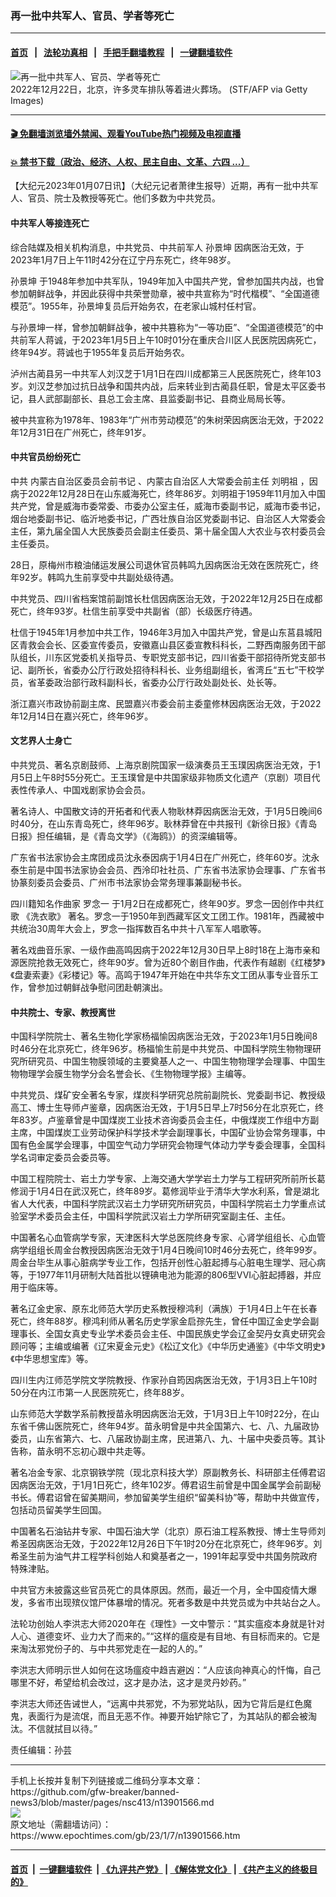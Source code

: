### 再一批中共军人、官员、学者等死亡
------------------------

#### [首页](https://github.com/gfw-breaker/banned-news3/blob/master/README.md) &nbsp;&nbsp;|&nbsp;&nbsp; [法轮功真相](https://github.com/begood0513/basic/blob/master/README.md)  &nbsp;&nbsp;|&nbsp;&nbsp; [手把手翻墙教程](https://github.com/gfw-breaker/guides/wiki)  &nbsp;&nbsp;|&nbsp;&nbsp; [一键翻墙软件](https://github.com/gfw-breaker/nogfw/blob/master/README.md)  



<div><img alt="再一批中共军人、官员、学者等死亡" class="attachment-djy_600_400 size-djy_600_400 wp-post-image" src="https://i.epochtimes.com/assets/uploads/2022/12/id13892263-GettyImages-1245779548-600x400-1.jpg"/>
<div class="caption">
 2022年12月22日，北京，许多灵车排队等着进火葬场。 (STF/AFP via Getty Images)
</div></div><hr/>

#### [ 🎬  免翻墙浏览墙外禁闻、观看YouTube热门视频及电视直播](https://github.com/gfw-breaker/HelloWorld)

#### [ 💥  禁书下载（政治、经济、人权、民主自由、文革、六四 ...）](https://github.com/gfw-breaker/books/blob/master/README.md)

<div><p>
 【大纪元2023年01月07日讯】（大纪元记者萧律生报导）近期，再有一批中共军人、官员、院士及教授等死亡。他们多数为中共党员。
</p>
<h4>
 中共军人等接连死亡
</h4>
<p>
 综合陆媒及相关机构消息，中共党员、中共前军人
 <ok href="https://www.epochtimes.com/gb/tag/%E5%AD%99%E6%99%AF%E5%9D%A4.html">
  孙景坤
 </ok>
 因病医治无效，于2023年1月7日上午11时42分在辽宁丹东死亡，终年98岁。
</p>
<p>
 <ok href="https://www.epochtimes.com/gb/tag/%E5%AD%99%E6%99%AF%E5%9D%A4.html">
  孙景坤
 </ok>
 于1948年参加中共军队，1949年加入中国共产党，曾参加国共内战，也曾参加朝鲜战争，并因此获得中共荣誉勋章，被中共宣称为“时代楷模”、“全国道德模范”。1955年，孙景坤复员后开始务农，在老家山城村任村官。
</p>
<p>
 与孙景坤一样，曾参加朝鲜战争，被中共篡称为“一等功臣”、“全国道德模范”的中共前军人蒋诚，于2023年1月5日上午10时01分在重庆合川区人民医院因病死亡，终年94岁。蒋诚也于1955年复员后开始务农。
</p>
<p>
 泸州古蔺县另一中共军人刘汉芝于1月1日在四川成都第三人民医院死亡，终年103岁。刘汉芝参加过抗日战争和国共内战，后来转业到古蔺县任职，曾是太平区委书记，县人武部副部长、县总工会主席、县监委副书记、县商业局局长等。
</p>
<p>
 被中共宣称为1978年、1983年“广州市劳动模范”的朱树荣因病医治无效，于2022年12月31日在广州死亡，终年91岁。
</p>
<h4>
 中共官员纷纷死亡
</h4>
<p>
 中共
 <ok href="https://www.epochtimes.com/gb/tag/%E5%86%85%E8%92%99%E5%8F%A4%E8%87%AA%E6%B2%BB%E5%8C%BA%E5%A7%94%E5%91%98%E4%BC%9A%E5%89%8D%E4%B9%A6%E8%AE%B0.html">
  内蒙古自治区委员会前书记
 </ok>
 、内蒙古自治区人大常委会前主任
 <ok href="https://www.epochtimes.com/gb/tag/%E5%88%98%E6%98%8E%E7%A5%96.html">
  刘明祖
 </ok>
 ，因病于2022年12月28日在山东威海死亡，终年86岁。刘明祖于1959年11月加入中国共产党，曾是威海市委常委、市委办公室主任，威海市委副书记，威海市委书记，烟台地委副书记、临沂地委书记，广西壮族自治区党委副书记、自治区人大常委会主任，第九届全国人大民族委员会副主任委员、第十届全国人大农业与农村委员会主任委员。
</p>
<p>
 28日，原梅州市粮油储运发展公司退休官员韩鸣九因病医治无效在医院死亡，终年92岁。韩鸣九生前享受中共副处级待遇。
</p>
<p>
 中共党员、四川省档案馆前副馆长杜信因病医治无效，于2022年12月25日在成都死亡，终年93岁。杜信生前享受中共副省（部）长级医疗待遇。
</p>
<p>
 杜信于1945年1月参加中共工作，1946年3月加入中国共产党，曾是山东莒县城阳区青救会会长、区委宣传委员，安徽嘉山县区委宣教科科长，二野西南服务团干部队组长，川东区党委机关指导员、专职党支部书记，四川省委干部招待所党支部书记、副所长，省委办公厅行政处招待科科长、业务组副组长，省湾丘“五七”干校学员，省革委政治部行政科副科长，省委办公厅行政处副处长、处长等。
</p>
<p>
 浙江嘉兴市政协前副主席、民盟嘉兴市委会前主委童修林因病医治无效，于2022年12月14日在嘉兴死亡，终年96岁。
</p>
<h4>
 文艺界人士身亡
</h4>
<p>
 中共党员、著名京剧鼓师、上海京剧院国家一级演奏员王玉璞因病医治无效，于1月5日上午8时55分死亡。王玉璞曾是中共国家级非物质文化遗产（京剧）项目代表性传承人、中国戏剧家协会会员。
</p>
<p>
 著名诗人、中国散文诗的开拓者和代表人物耿林莽因病医治无效，于1月5日晚间6时40分，在山东青岛死亡，终年96岁。耿林莽曾在中共报刊《新徐日报》《青岛日报》担任编辑，是《青岛文学》（《海鸥》）的资深编辑等。
</p>
<p>
 广东省书法家协会主席团成员沈永泰因病于1月4日在广州死亡，终年60岁。沈永泰生前是中国书法家协会会员、西泠印社社员、广东省书法家协会理事、广东省书协篆刻委员会委员、广州市书法家协会常务理事兼副秘书长。
</p>
<p>
 四川籍知名作曲家
 <ok href="https://www.epochtimes.com/gb/tag/%E7%BD%97%E5%BF%B5%E4%B8%80.html">
  罗念一
 </ok>
 于1月2日在成都死亡，终年90岁。罗念一因创作中共红歌
 <ok href="https://www.epochtimes.com/gb/tag/%E3%80%8A%E6%B4%97%E8%A1%A3%E6%AD%8C%E3%80%8B.html">
  《洗衣歌》
 </ok>
 著名。罗念一于1950年到西藏军区文工团工作。1981年，西藏被中共统治30周年大会上，罗念一指挥数百名中共十八军军人唱歌等。
</p>
<p>
 著名戏曲音乐家、一级作曲高鸣因病于2022年12月30日早上8时18在上海市亲和源医院抢救无效死亡，终年90岁。曾为近80个剧目作曲，代表作有越剧《红楼梦》《盘妻索妻》《彩楼记》等。高鸣于1947年开始在中共华东文工团从事专业音乐工作，曾参加过朝鲜战争慰问团赴朝演出。
</p>
<h4>
 中共院士、专家、教授离世
</h4>
<p>
 中国科学院院士、著名生物化学家杨福愉因病医治无效，于2023年1月5日晚间8时46分在北京死亡，终年96岁。杨福愉生前是中共党员、中国科学院生物物理研究所研究员、中国生物膜领域的主要奠基人之一、中国生物物理学会理事、中国生物物理学会膜生物学分会名誉会长、《生物物理学报》主编等。
</p>
<p>
 中共党员、煤矿安全著名专家，煤炭科学研究总院前副院长、党委副书记、教授级高工、博士生导师卢鉴章，因病医治无效，于1月5日早上7时56分在北京死亡，终年83岁。卢鉴章曾是中国煤炭工业技术咨询委员会主任，中俄煤炭工作组中方副主席，中国煤炭工业劳动保护科学技术学会副理事长，中国矿业协会常务理事，中国有色金属学会理事，中国空气动力学研究会物理气体动力学专委会理事，全国科学名词审定委员会委员等。
</p>
<p>
 中国工程院院士、岩土力学专家、上海交通大学学岩土力学与工程研究所前所长葛修润于1月4日在武汉死亡，终年89岁。葛修润毕业于清华大学水利系，曾是湖北省人大代表，中国科学院武汉岩土力学研究所研究员，中国科学院岩土力学重点试验室学术委员会主任，中国科学院武汉岩土力学所研究室副主任、主任。
</p>
<p>
 中国著名心血管病学专家，天津医科大学总医院终身专家、心肾学组组长、心血管病学组组长周金台教授因病医治无效于1月4日晚间10时46分去死亡，终年99岁。周金台毕生从事心脏病学专业工作，包括开创性心脏起搏与心脏电生理学、冠心病等，于1977年11月研制大陆首批以锂碘电池为能源的806型VVI心脏起搏器，并应用于临床等。
</p>
<p>
 著名辽金史家、原东北师范大学历史系教授穆鸿利（满族）于1月4日上午在长春死亡，终年88岁。穆鸿利师从著名历史学家金启孮先生，曾任中国辽金史学会副理事长、全国女真史专业学术委员会主任、中国民族史学会辽金契丹女真史研究会顾问等；主编或编著《辽宋夏金元史》《松辽文化》《中华历史通鉴》《中华文明史》《中华思想宝库》等。
</p>
<p>
 四川生内江师范学院文学院教授、作家孙自筠因病医治无效，于1月3日上午10时50分在内江市第一人民医院死亡，终年88岁。
</p>
<p>
 山东师范大学数学系前教授苗永明因病医治无效，于1月3日上午10时22分，在山东省千佛山医院死亡，终年94岁。苗永明曾是中共全国第六、七、八、九届政协委员，山东省第六、七、八届政协副主席，民进第八、九、十届中央委员等。其讣告称，苗永明不忘初心跟中共走等。
</p>
<p>
 著名冶金专家、北京钢铁学院（现北京科技大学）原副教务长、科研部主任傅君诏因病医治无效，于1月1日死亡，终年102岁。傅君诏生前曾是中国金属学会前副秘书长。傅君诏曾在留美期间，参加留美学生组织“留美科协”等，帮助中共做宣传，包括动员留美学生回国。
</p>
<p>
 中国著名石油钻井专家、中国石油大学（北京）原石油工程系教授、博士生导师刘希圣因病医治无效，于2022年12月26日下午1时20分在北京死亡，终年96岁。刘希圣生前为油气井工程学科创始人和奠基者之一，1991年起享受中共国务院政府特殊津贴。
</p>
<p>
 中共官方未披露这些官员死亡的具体原因。然而，最近一个月，全中国疫情大爆发，多省市出现殡仪馆尸体暴增的情况。死者多数是中共党员或为中共站台之人。
</p>
<p>
 法轮功创始人李洪志大师2020年在《理性》一文中警示：“其实瘟疫本身就是针对人心、道德变坏、业力大了而来的。”“这样的瘟疫是有目地、有目标而来的。它是来淘汰邪党份子的、与中共邪党走在一起的人的。”
</p>
<p>
 李洪志大师明示世人如何在这场瘟疫中趋吉避凶：“人应该向神真心的忏悔，自己哪里不好，希望给机会改过，这才是办法，这才是灵丹妙药。”
</p>
<p>
 李洪志大师还告诫世人，“远离中共邪党，不为邪党站队，因为它背后是红色魔鬼，表面行为是流氓，而且无恶不作。神要开始铲除它了，为其站队的都会被淘汰。不信就拭目以待。”
</p>
<p>
 责任编辑：孙芸
</p>
</div>
<hr/>
手机上长按并复制下列链接或二维码分享本文章：<br/>
https://github.com/gfw-breaker/banned-news3/blob/master/pages/nsc413/n13901566.md <br/>
<a href='https://github.com/gfw-breaker/banned-news3/blob/master/pages/nsc413/n13901566.md'><img src='https://github.com/gfw-breaker/banned-news3/blob/master/pages/nsc413/n13901566.md.png'/></a> <br/>
原文地址（需翻墙访问）：https://www.epochtimes.com/gb/23/1/7/n13901566.htm


------------------------
#### [首页](https://github.com/gfw-breaker/banned-news3/blob/master/README.md) &nbsp;|&nbsp; [一键翻墙软件](https://github.com/gfw-breaker/nogfw/blob/master/README.md) &nbsp;| [《九评共产党》](https://github.com/gfw-breaker/9ping.md/blob/master/README.md#九评之一评共产党是什么) | [《解体党文化》](https://github.com/gfw-breaker/jtdwh.md/blob/master/README.md) | [《共产主义的终极目的》](https://github.com/gfw-breaker/gczydzjmd.md/blob/master/README.md)


<img src='http://gfw-breaker.win/banned-news3/pages/nsc413/n13901566.md' width='0px' height='0px'/>